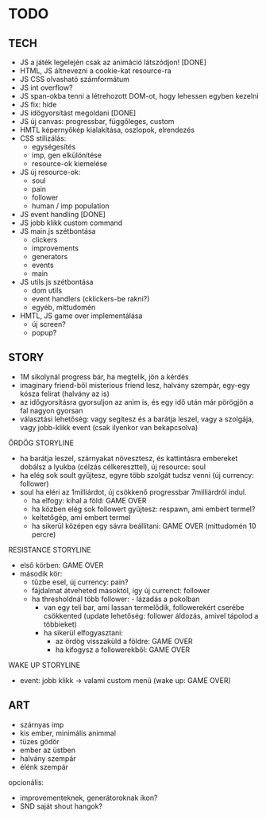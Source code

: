 TODO
====

TECH
----
- JS a játék legelején csak az animáció látszódjon! [DONE]
- HTML, JS áltnevezni a cookie-kat resource-ra
- JS CSS olvasható számformátum
- JS int overflow?
- JS span-okba tenni a létrehozott DOM-ot, hogy lehessen egyben kezelni
- JS fix: hide
- JS időgyorsítást megoldani [DONE]
- JS új canvas: progressbar, függőleges, custom
- HMTL képernyőkép kialakítása, oszlopok, elrendezés
- CSS stilizálás: 
    - egységesítés
    - imp, gen elkülönítése
    - resource-ok kiemelése
- JS új resource-ok:
    - soul
    - pain
    - follower
    - human / imp population
- JS event handling [DONE]
- JS jobb klikk custom command
- JS main.js szétbontása
    - clickers
    - improvements
    - generators
    - events
    - main
- JS utils.js szétbontása
    - dom utils 
    - event handlers (cklickers-be rakni?)
    - egyéb, mittudomén
- HMTL, JS game over implementálása
    - új screen?
    - popup?
 

STORY
-----
- 1M sikolynál progress bár, ha megtelik, jön a kérdés
- imaginary friend-ből misterious friend lesz, halvány szempár, egy-egy kósza felirat (halvány az is)
- az időgyorsításra gyorsuljon az anim is, és egy idő után már pörögjön a fal nagyon gyorsan
- választási lehetőség: vagy segítesz és a barátja leszel, vagy a szolgája, vagy jobb-klikk event (csak ilyenkor van bekapcsolva)


ÖRDÖG STORYLINE
- ha barátja leszel, szárnyakat növesztesz, és kattintásra embereket dobálsz a lyukba (célzás célkereszttel), új resource: soul
- ha elég sok soult gyűjtesz, egyre több szolgát tudsz venni (új currency: follower)
- soul ha eléri az 1milliárdot, új csökkenő progressbar 7milliárdról indul.
    - ha elfogy: kihal a föld: GAME OVER
    - ha közben elég sok followert gyűjtesz: respawn, ami embert termel?
    - keltetőgép, ami embert termel
    - ha sikerül középen egy sávra beállítani: GAME OVER (mittudomén 10 percre)
    

RESISTANCE STORYLINE
- első körben: GAME OVER
- második kör:
    - tűzbe esel, új currency: pain?
    - fájdalmat átveheted másoktól, így új currenct: follower
    - ha thresholdnál több follower: - lázadás a pokolban
        - van egy teli bar, ami lassan termelődik, followerekért cserébe csökkented (update lehetőség: follower áldozás, amivel tápolod a többieket)
        - ha sikerül elfogyasztani: 
            - az ördög visszaküld a földre: GAME OVER
            - ha kifogysz a followerekből: GAME OVER


WAKE UP STORYLINE
- event: jobb klikk -> valami custom menü (wake up: GAME OVER)


ART
---
- szárnyas imp
- kis ember, minimális animmal
- tüzes gödör
- ember az üstben
- halvány szempár
- élénk szempár

opcionális:
- improvementeknek, generátoroknak ikon?
- SND saját shout hangok?

